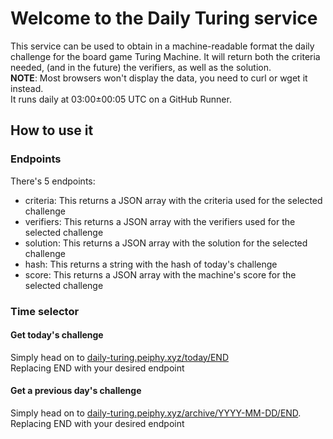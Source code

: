 # Welcome to the Daily Turing service
This service can be used to obtain in a machine-readable format the daily challenge for the board game Turing Machine. It will return both the criteria needed, (and in the future) the verifiers, as well as the solution.\
**NOTE**: Most browsers won't display the data, you need to curl or wget it instead.\
It runs daily at 03:00±00:05 UTC on a GitHub Runner.

## How to use it
### Endpoints
There's 5 endpoints: 
- criteria: This returns a JSON array with the criteria used for the selected challenge
- verifiers: This returns a JSON array with the verifiers used for the selected challenge
- solution: This returns a JSON array with the solution for the selected challenge
- hash: This returns a string with the hash of today's challenge 
- score: This returns a JSON array with the machine's score for the selected challenge

### Time selector
#### Get today's challenge
Simply head on to [daily-turing.peiphy.xyz/today/END](http://daily-turing.peiphy.xyz/today)\
Replacing END with your desired endpoint 

#### Get a previous day's challenge
Simply head on to [daily-turing.peiphy.xyz/archive/YYYY-MM-DD/END](http://daily-turing.peiphy.xyz/archive/2024-11-03).
Replacing END with your desired endpoint 
